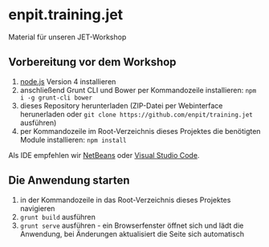 # enpit.training.jet
Material für unseren JET-Workshop

## Vorbereitung vor dem Workshop

1. [node.js](https://nodejs.org/en/) Version 4 installieren
2. anschließend Grunt CLI und Bower per Kommandozeile installieren: `npm i -g grunt-cli bower`
3. dieses Repository herunterladen (ZIP-Datei per Webinterface herunerladen oder `git clone https://github.com/enpit/training.jet` ausführen)
4. per Kommandozeile im Root-Verzeichnis dieses Projektes die benötigten Module installieren: `npm install`

Als IDE empfehlen wir [NetBeans](https://netbeans.org/index.html) oder [Visual Studio Code](http://code.visualstudio.com/).

## Die Anwendung starten

1. in der Kommandozeile in das Root-Verzeichnis dieses Projektes navigieren
2. `grunt build` ausführen
3. `grunt serve` ausführen - ein Browserfenster öffnet sich und lädt die Anwendung, bei Änderungen aktualisiert die Seite sich automatisch
